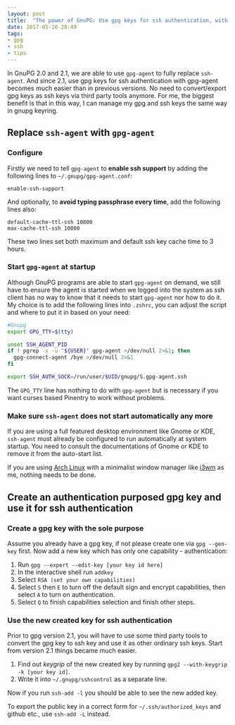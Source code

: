 ```yaml
---
layout: post
title:  "The power of GnuPG: Use gpg keys for ssh authentication, with gpg-agent"
date: 2017-05-20 20:49
tags:
- gpg
- ssh
- tips
---
```


In GnuPG 2.0 and 2.1, we are able to use `gpg-agent` to fully replace `ssh-agent`. And since 2.1, use gpg keys for ssh authentication with gpg-agent becomes much easier than in previous versions. No need to convert/export gpg keys as ssh keys via third party tools anymore. For me, the biggest benefit is that in this way, I can manage my gpg and ssh keys the same way in gnupg keyring.

## Replace `ssh-agent` with `gpg-agent`

### Configure

Firstly we need to tell `gpg-agent` to **enable ssh support** by adding the following lines to `~/.gnupg/gpg-agent.conf`:

    enable-ssh-support

And optionally, to **avoid typing passphrase every time**, add the following lines also:

    default-cache-ttl-ssh 10800
    max-cache-ttl-ssh 10800

These two lines set both maximum and default ssh key cache time to 3 hours.

### Start `gpg-agent` at startup

Although GnuPG programs are able to start `gpg-agent` on demand, we still have to ensure the agent is started when we logged into the system as ssh client has no way to know that it needs to start `gpg-agent` nor how to do it. My choice is to add the following lines into `.zshrc`, you can adjust the script and where to put it in based on your need:

```bash
#Gnupg
export GPG_TTY=$(tty)

unset SSH_AGENT_PID
if ! pgrep -x -u "${USER}" gpg-agent >/dev/null 2>&1; then
  gpg-connect-agent /bye >/dev/null 2>&1
fi

export SSH_AUTH_SOCK=/run/user/$UID/gnupg/S.gpg-agent.ssh
```

The `GPG_TTY` line has nothing to do with `gpg-agent` but is necessary if you want curses based Pinentry to work without problems.

### Make sure `ssh-agent` does not start automatically any more

If you are using a full featured desktop environment like Gnome or KDE, `ssh-agent` must already be configured to run automatically at system startup. You need to consult the documentations of Gnome or KDE to remove it from the auto-start list.

If you are using [Arch Linux][1] with a minimalist window manager like [i3wm][2] as me, nothing needs to be done.

## Create an authentication purposed gpg key and use it for ssh authentication

### Create a gpg key with the sole purpose

Assume you already have a gpg key, if not please create one via `gpg --gen-key` first. Now add a new key which has only one capability - authentication:

1. Run `gpg --expert --edit-key [your key id here]`
2. In the interactive shell run `addkey`
3. Select `RSA (set your own capabilities)`
4. Select `S` then `E` to turn off the default sign and encrypt capabilities, then select `A` to turn on authentication.
5. Select `Q` to finish capabilities selection and finish other steps.

### Use the new created key for ssh authentication

Prior to gpg version 2.1, you will have to use some third party tools to convert the gpg key to ssh key and use it as other ordinary ssh keys. Start from version 2.1 things became much easier.

1. Find out *keygrip* of the new created key by running `gpg2 --with-keygrip -k [your key id]`.
2. Write it into `~/.gnupg/sshcontrol` as a separate line.

Now if you run `ssh-add -l` you should be able to see the new added key.

To export the public key in a correct form for `~/.ssh/authorized_keys` and github etc., use `ssh-add -L` instead.


[1]: https://www.archlinux.org/
[2]: https://i3wm.org/
